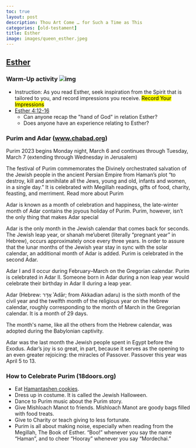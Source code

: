 ```yaml
---
toc: true
layout: post
description: Thou Art Come … for Such a Time as This
categories: [old-testament]
title: Esther
image: images/queen_esther.jpeg
---
```


## [Esther](https://www.churchofjesuschrist.org/study/manual/come-follow-me-for-sunday-school-old-testament-2022/31?lang=eng) 

### Warm-Up activity ![img]({{site.baseurl}}/images/queen_esther.jpeg) 
- Instruction: As you read Esther, seek inspiration from the Spirit that is tailored to you, and record impressions you receive.  <mark>Record Your Impressions</mark>
- [Esther 4:12-16](https://www.churchofjesuschrist.org/study/scriptures/ot/esth/4.12-16?lang=eng#p11)
    - Can anyone recap the "hand of God" in relation Esther?
    - Does anyone have an experience relating to Esther?


### Purim and Adar (www.chabad.org)
Purim 2023 begins Monday night, March 6 and continues through Tuesday, March 7 (extending through Wednesday in Jerusalem)

The festival of Purim commemorates the Divinely orchestrated salvation of the Jewish people in the ancient Persian Empire from Haman’s plot “to destroy, kill and annihilate all the Jews, young and old, infants and women, in a single day.” It is celebrated with Megillah readings, gifts of food, charity, feasting, and merriment. Read more about Purim

Adar is known as a month of celebration and happiness, the late-winter month of Adar contains the joyous holiday of Purim. Purim, however, isn’t the only thing that makes Adar special

Adar is the only month in the Jewish calendar that comes back for seconds. The Jewish leap year, or shanah me’uberet (literally “pregnant year” in Hebrew), occurs approximately once every three years. In order to assure that the lunar months of the Jewish year stay in sync with the solar calendar, an additional month of Adar is added. Purim is celebrated in the second Adar.

Adar I and II occur during February–March on the Gregorian calendar.  Purim is celebrated in Adar II.  Someone born in Adar during a non leap year would celebrate their birthday in Adar II during a leap year.

Adar (Hebrew: אֲדָר ʾAdār; from Akkadian adaru) is the sixth month of the civil year and the twelfth month of the religious year on the Hebrew calendar, roughly corresponding to the month of March in the Gregorian calendar. It is a month of 29 days.

The month's name, like all the others from the Hebrew calendar, was adopted during the Babylonian captivity.

Adar was the last month the Jewish people spent in Egypt before the Exodus. Adar’s joy is so great, in part, because it serves as the opening to an even greater rejoicing: the miracles of Passover.  Passover this year was April 5 to 13.

### How to Celebrate Purim (18doors.org)
- Eat [Hamantashen cookies](https://18doors.org/recipe/peanut-butter-mm-hamantaschen/).
- Dress up in costume.  It is called the Jewish Halloween.
- Dance to Purim music about the Purim story.
- Give Mishloach Manot to friends. Mishloach Manot are goody bags filled with food treats.
- Give to Charity or teach giving to less fortunate.
- Purim is all about making noise, especially when reading from the Megillah, The Book of Esther. “Boo!” whenever you say the name “Haman”, and to cheer “Hooray” whenever you say “Mordechai.”


